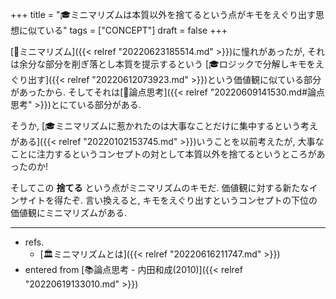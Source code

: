 +++
title = "🎓ミニマリズムは本質以外を捨てるという点がキモをえぐり出す思想に似ている"
tags = ["CONCEPT"]
draft = false
+++

[📝ミニマリズム]({{< relref "20220623185514.md" >}})に憧れがあったが, それは余分な部分を削ぎ落とし本質を提示するという [🎓ロジックで分解しキモをえぐり出す]({{< relref "20220612073923.md" >}})という価値観に似ている部分があったから. そしてそれは[📝論点思考]({{< relref "20220609141530.md#論点思考" >}})とにている部分がある.

そうか, [🎓ミニマリズムに惹かれたのは大事なことだけに集中するという考えがある]({{< relref "20220102153745.md" >}})いうことを以前考えたが, 大事なことに注力するというコンセプトの対として本質以外を捨てるというところがあったのか!

そしてこの **捨てる** という点がミニマリズムのキモだ. 価値観に対する新たなインサイトを得たぞ. 言い換えると, キモをえぐり出すというコンセプトの下位の価値観にミニマリズムがある.

---

-   refs.
    -   [🏛ミニマリズムとは]({{< relref "20220616211747.md" >}})
-   entered from [📚論点思考 - 内田和成(2010)]({{< relref "20220619133010.md" >}})

